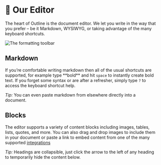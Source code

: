 # 📝 Our Editor

The heart of Outline is the document editor. We let you write in the way that you prefer – be it Markdown, WYSIWYG, or taking advantage of the many keyboard shortcuts.

![The formatting toolbar](https://s3.amazonaws.com/dev.beautifulatlas.com/uploads/e2b85962-ca66-4e4c-90d3-b32d30f0610c/754830c0-2aca-467c-82de-2fd6e990b696/Group.png)

## Markdown

If you’re comfortable writing markdown then all of the usual shortcuts are supported, for example type \*\*bold\*\* and hit `space` to instantly create bold text. If you forget some syntax or are after a refresher, simply type `?` to access the keyboard shortcut help.

*Tip:* You can even paste markdown from elsewhere directly into a document.

## Blocks

The editor supports a variety of content blocks including images, tables, lists, quotes, and more. You can also drag and drop images to include them in your document or paste a link to embed content from one of the many supported [integrations](https://www.getoutline.com/integrations)

*Tip:* Headings are collapsible, just click the arrow to the left of any heading to temporarily hide the content below.
